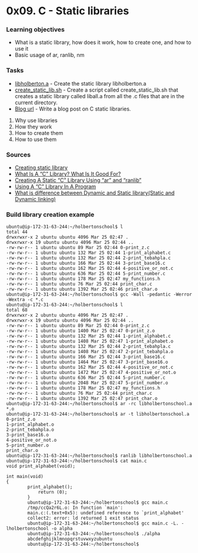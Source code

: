 # 0x09. C - Static libraries

### Learning objectives

- What is a static library, how does it work, how to create one, and how to use it
- Basic usage of ar, ranlib, nm

### Tasks

- [libholberton.a](libholberton.a) - Create the static library libholberton.a
- [create_static_lib.sh](create_static_lib.sh) - Create a script called create_static_lib.sh that creates a static library called liball.a from all the .c files that are in the current directory.
- [Blog url]() - Write a blog post on C static libraries.

1. Why use libraries
2. How they work
3. How to create them
4. How to use them

### Sources

- [Creating static library]()
- [What Is A “C” Library? What Is It Good For?](https://docencia.ac.upc.edu/FIB/USO/Bibliografia/unix-c-libraries.html)
- [Creating A Static “C” Library Using “ar” and “ranlib”](https://docencia.ac.upc.edu/FIB/USO/Bibliografia/unix-c-libraries.html)
- [Using A “C” Library In A Program](https://docencia.ac.upc.edu/FIB/USO/Bibliografia/unix-c-libraries.html)
- [What is difference between Dynamic and Static library(Static and Dynamic linking) ](https://www.youtube.com/watch?v=eW5he5uFBNM)

### Build library creation example

```shell
ubuntu@ip-172-31-63-244:~/holbertonschool$ l
total 44
drwxrwxr-x 2 ubuntu ubuntu 4096 Mar 25 02:47 .
drwxrwxr-x 19 ubuntu ubuntu 4096 Mar 25 02:44 ..
-rw-rw-r-- 1 ubuntu ubuntu 89 Mar 25 02:44 0-print_z.c
-rw-rw-r-- 1 ubuntu ubuntu 132 Mar 25 02:44 1-print_alphabet.c
-rw-rw-r-- 1 ubuntu ubuntu 132 Mar 25 02:44 2-print_tebahpla.c
-rw-rw-r-- 1 ubuntu ubuntu 166 Mar 25 02:44 3-print_base16.c
-rw-rw-r-- 1 ubuntu ubuntu 162 Mar 25 02:44 4-positive_or_not.c
-rw-rw-r-- 1 ubuntu ubuntu 636 Mar 25 02:44 5-print_number.c
-rw-rw-r-- 1 ubuntu ubuntu 178 Mar 25 02:47 my_functions.h
-rw-rw-r-- 1 ubuntu ubuntu 76 Mar 25 02:44 print_char.c
-rw-rw-r-- 1 ubuntu ubuntu 1392 Mar 25 02:46 print_char.o
ubuntu@ip-172-31-63-244:~/holbertonschool$ gcc -Wall -pedantic -Werror -Wextra -c *.c
ubuntu@ip-172-31-63-244:~/holbertonschool$ l
total 68
drwxrwxr-x 2 ubuntu ubuntu 4096 Mar 25 02:47 .
drwxrwxr-x 19 ubuntu ubuntu 4096 Mar 25 02:44 ..
-rw-rw-r-- 1 ubuntu ubuntu 89 Mar 25 02:44 0-print_z.c
-rw-rw-r-- 1 ubuntu ubuntu 1400 Mar 25 02:47 0-print_z.o
-rw-rw-r-- 1 ubuntu ubuntu 132 Mar 25 02:44 1-print_alphabet.c
-rw-rw-r-- 1 ubuntu ubuntu 1408 Mar 25 02:47 1-print_alphabet.o
-rw-rw-r-- 1 ubuntu ubuntu 132 Mar 25 02:44 2-print_tebahpla.c
-rw-rw-r-- 1 ubuntu ubuntu 1408 Mar 25 02:47 2-print_tebahpla.o
-rw-rw-r-- 1 ubuntu ubuntu 166 Mar 25 02:44 3-print_base16.c
-rw-rw-r-- 1 ubuntu ubuntu 1464 Mar 25 02:47 3-print_base16.o
-rw-rw-r-- 1 ubuntu ubuntu 162 Mar 25 02:44 4-positive_or_not.c
-rw-rw-r-- 1 ubuntu ubuntu 1472 Mar 25 02:47 4-positive_or_not.o
-rw-rw-r-- 1 ubuntu ubuntu 636 Mar 25 02:44 5-print_number.c
-rw-rw-r-- 1 ubuntu ubuntu 2048 Mar 25 02:47 5-print_number.o
-rw-rw-r-- 1 ubuntu ubuntu 178 Mar 25 02:47 my_functions.h
-rw-rw-r-- 1 ubuntu ubuntu 76 Mar 25 02:44 print_char.c
-rw-rw-r-- 1 ubuntu ubuntu 1392 Mar 25 02:47 print_char.o
ubuntu@ip-172-31-63-244:~/holbertonschool$ ar -rc libholbertonschool.a *.o
ubuntu@ip-172-31-63-244:~/holbertonschool$ ar -t libholbertonschool.a
0-print_z.o
1-print_alphabet.o
2-print_tebahpla.o
3-print_base16.o
4-positive_or_not.o
5-print_number.o
print_char.o
ubuntu@ip-172-31-63-244:~/holbertonschool$ ranlib libholbertonschool.a
ubuntu@ip-172-31-63-244:~/holbertonschool$ cat main.c
void print_alphabet(void);

int main(void)
{
        print_alphabet();
	        return (0);
		}
		ubuntu@ip-172-31-63-244:~/holbertonschool$ gcc main.c
		/tmp/ccQa2r6L.o: In function `main':
		main.c:(.text+0x5): undefined reference to `print_alphabet'
		collect2: error: ld returned 1 exit status
		ubuntu@ip-172-31-63-244:~/holbertonschool$ gcc main.c -L. -lholbertonschool -o alpha
		ubuntu@ip-172-31-63-244:~/holbertonschool$ ./alpha
		abcdefghijklmnopqrstuvwxyzubuntu
		ubuntu@ip-172-31-63-244:~/holbertonschool$

```